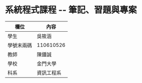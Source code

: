 # 系統程式課程 -- 筆記、習題與專案

欄位 | 內容
-----|--------
學生 |  吳筱涵
學號末兩碼 | 110610526 
教師 | 陳鍾誠
學校 | 金門大學
科系 | 資訊工程系
